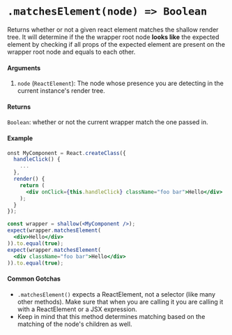 # `.matchesElement(node) => Boolean`

Returns whether or not a given react element matches the shallow render tree.
It will determine if the the wrapper root node __looks like__ the expected element by checking if all props of the expected element are present on the wrapper root node and equals to each other.


#### Arguments

1. `node` (`ReactElement`): The node whose presence you are detecting in the current instance's
render tree.



#### Returns

`Boolean`: whether or not the current wrapper match the one passed in.



#### Example


```jsx
onst MyComponent = React.createClass({
  handleClick() {
    ...
  },
  render() {
    return (
      <div onClick={this.handleClick} className="foo bar">Hello</div>
    );
  }
});

const wrapper = shallow(<MyComponent />);
expect(wrapper.matchesElement(
  <div>Hello</div>
)).to.equal(true);
expect(wrapper.matchesElement(
  <div className="foo bar">Hello</div>
)).to.equal(true);
```


#### Common Gotchas

- `.matchesElement()` expects a ReactElement, not a selector (like many other methods). Make sure that
when you are calling it you are calling it with a ReactElement or a JSX expression.
- Keep in mind that this method determines matching based on the matching of the node's children as
well.
